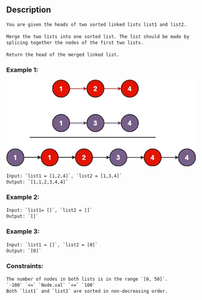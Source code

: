 ## Description
    You are given the heads of two sorted linked lists list1 and list2.

    Merge the two lists into one sorted list. The list should be made by splicing together the nodes of the first two lists.

    Return the head of the merged linked list.

 

### Example 1:

![example_1.jpg](../../../resources/problems/21.merge_two_sorted_lists/example_1.jpg)

    Input: `list1 = [1,2,4]`, `list2 = [1,3,4]`
    Output: `[1,1,2,3,4,4]`

### Example 2:

    Input: `list1= []`, `list2 = []`
    Output: `[]`

### Example 3:

    Input: `list1 = []`, `list2 = [0]`
    Output: `[0]`

### Constraints:

    The number of nodes in both lists is in the range `[0, 50]`.
    `-100` `<=` `Node.val` `<=` `100`
    Both `list1` and `list2` are sorted in non-decreasing order.

